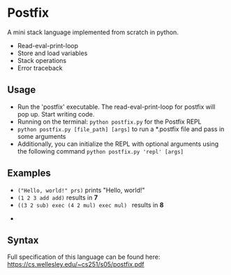 # Postfix
A mini stack language implemented from scratch in python.
* Read-eval-print-loop
* Store and load variables
* Stack operations
* Error traceback

## Usage
* Run the 'postfix' executable. The read-eval-print-loop for postfix will pop up. Start writing code.
* Running on the terminal: ``` python postfix.py ``` for the Postfix REPL
* ``` python postfix.py [file_path] [args] ``` to run a *.postfix file and pass in some arguments
* Additionally, you can initialize the REPL with optional arguments using the following command ``` python postfix.py 'repl' [args] ```

## Examples
* ``` ("Hello, world!" prs) ``` prints "Hello, world!"
* ``` (1 2 3 add add) ``` results in __7__
* ``` ((3 2 sub) exec (4 2 mul) exec mul)  ``` results in __8__
* ``` ((1 get mul) "prog" store 1 2 3 "prog" load exec) results in __9__

## Syntax
Full specification of this language can be found here: https://cs.wellesley.edu/~cs251/s05/postfix.pdf
